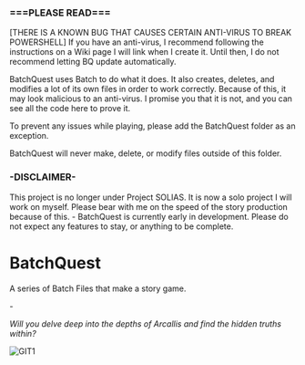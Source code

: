 <!--- 

MESSAGE FOR LOCAL INSTALLS: Please make sure to run BatchQuest.bat when you want to play the game. That is how it is meant to be played. 
And as always, have fun!

<3 - ZER0

--->

### ===PLEASE READ===
[THERE IS A KNOWN BUG THAT CAUSES CERTAIN ANTI-VIRUS TO BREAK POWERSHELL]
If you have an anti-virus, I recommend following the instructions on a Wiki page I will link when I create it. Until then, I do not recommend letting BQ update automatically.


BatchQuest uses Batch to do what it does. It also creates, deletes, and modifies a lot of its own files in order to work correctly. Because of this, it may look malicious to an anti-virus. I promise you that it is not, and you can see all the code here to prove it.

To prevent any issues while playing, please add the BatchQuest folder as an exception.

BatchQuest will never make, delete, or modify files outside of this folder.




### -DISCLAIMER-
This project is no longer under Project SOLIAS. It is now a solo project I will work on myself. Please bear with me on the speed of the story production because of this.  -  BatchQuest is currently early in development. Please do not expect any features to stay, or anything to be complete.


# BatchQuest
A series of Batch Files that make a story game.

\-

*Will you delve deep into the depths of Arcallis and find the hidden truths within?*

![GIT1](https://user-images.githubusercontent.com/116678675/197891071-a51562c0-abe4-486b-981a-de568540716c.png)

